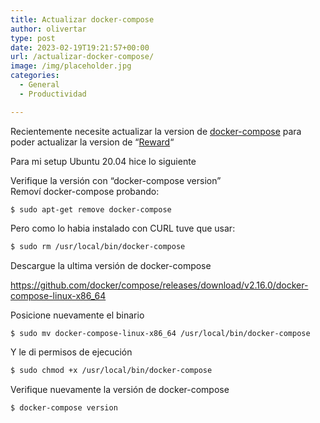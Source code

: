 ```yaml
---
title: Actualizar docker-compose
author: olivertar
type: post
date: 2023-02-19T19:21:57+00:00
url: /actualizar-docker-compose/
image: /img/placeholder.jpg
categories:
  - General
  - Productividad

---
```

Recientemente necesite actualizar la version de [docker-compose](https://docs.docker.com/compose/) para poder actualizar la version de &#8220;[Reward](http://rewardenv.readthedocs.io)&#8220;

Para mi setup Ubuntu 20.04 hice lo siguiente

Verifique la versión con &#8220;docker-compose version&#8221;  
Removí docker-compose probando:

<pre class="wp-block-code"><code class="">$ sudo apt-get remove docker-compose
</code></pre>

Pero como lo habia instalado con CURL tuve que usar:

```bash
$ sudo rm /usr/local/bin/docker-compose
```

Descargue la ultima versión de docker-compose  

https://github.com/docker/compose/releases/download/v2.16.0/docker-compose-linux-x86_64

Posicione nuevamente el binario

```bash
$ sudo mv docker-compose-linux-x86_64 /usr/local/bin/docker-compose
```

Y le di permisos de ejecución

```bash
$ sudo chmod +x /usr/local/bin/docker-compose
```

Verifique nuevamente la versión de docker-compose

```bash
$ docker-compose version
```
